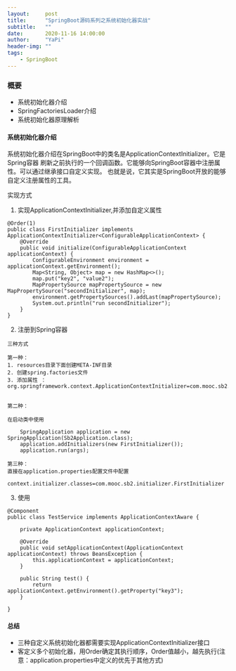 ```yaml
---
layout:     post
title:      "SpringBoot源码系列之系统初始化器实战"
subtitle:   ""
date:       2020-11-16 14:00:00
author:     "YaPi"
header-img: ""
tags:
    - SpringBoot
---
```


### 概要

- 系统初始化器介绍
- SpringFactoriesLoader介绍
- 系统初始化器原理解析


#### 系统初始化器介绍

系统初始化器介绍在SpringBoot中的类名是ApplicationContextInitializer。它是Spring容器
刷新之前执行的一个回调函数。它能够向SpringBoot容器中注册属性。可以通过继承接口自定义实现。
也就是说，它其实是SpringBoot开放的能够自定义注册属性的工具。

实现方式

1. 实现ApplicationContextInitializer,并添加自定义属性
```
@Order(1)
public class FirstInitializer implements ApplicationContextInitializer<ConfigurableApplicationContext> {
    @Override
    public void initialize(ConfigurableApplicationContext applicationContext) {
        ConfigurableEnvironment environment = applicationContext.getEnvironment();
        Map<String, Object> map = new HashMap<>();
        map.put("key2", "value2");
        MapPropertySource mapPropertySource = new MapPropertySource("secondInitializer", map);
        environment.getPropertySources().addLast(mapPropertySource);
        System.out.println("run secondInitializer");
    }
}
```

2. 注册到Spring容器

```
三种方式

第一种：
1. resources目录下面创建META-INF目录
2. 创建spring.factories文件
3. 添加属性 ： org.springframework.context.ApplicationContextInitializer=com.mooc.sb2.initializer.FirstInitializer


第二种：

在启动类中使用

    SpringApplication application = new SpringApplication(Sb2Application.class);
    application.addInitializers(new FirstInitializer());
    application.run(args);

第三种：
直接在application.properties配置文件中配置

context.initializer.classes=com.mooc.sb2.initializer.FirstInitializer

```

3. 使用

```
@Component
public class TestService implements ApplicationContextAware {

    private ApplicationContext applicationContext;

    @Override
    public void setApplicationContext(ApplicationContext applicationContext) throws BeansException {
        this.applicationContext = applicationContext;
    }

    public String test() {
        return applicationContext.getEnvironment().getProperty("key3");
    }

}
```

#### 总结

- 三种自定义系统初始化器都需要实现ApplicationContextInitializer接口
- 客定义多个初始化器，用Order确定其执行顺序，Order值越小，越先执行(注意：application.properties中定义的优先于其他方式)
